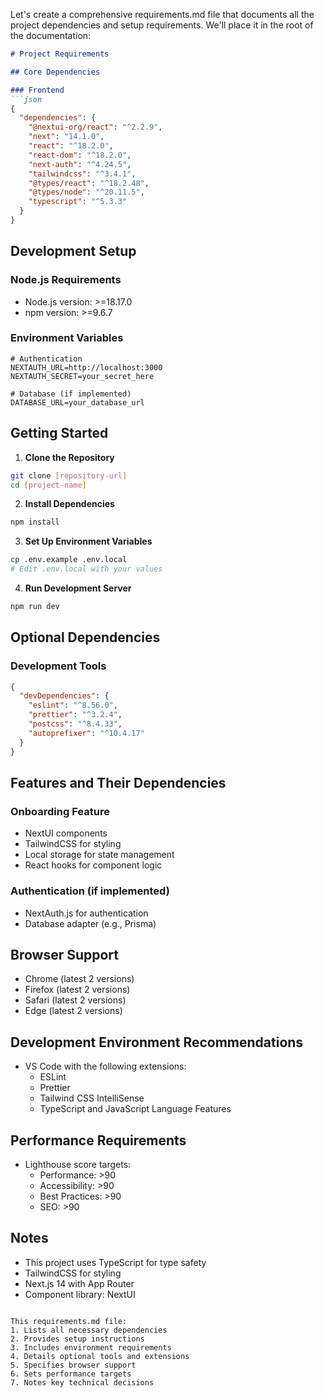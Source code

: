 

Let's create a comprehensive requirements.md file that documents all the project dependencies and setup requirements. We'll place it in the root of the documentation:

```markdown:docs/requirements.md
# Project Requirements

## Core Dependencies

### Frontend
```json
{
  "dependencies": {
    "@nextui-org/react": "^2.2.9",
    "next": "14.1.0",
    "react": "^18.2.0",
    "react-dom": "^18.2.0",
    "next-auth": "^4.24.5",
    "tailwindcss": "^3.4.1",
    "@types/react": "^18.2.48",
    "@types/node": "^20.11.5",
    "typescript": "^5.3.3"
  }
}
```

## Development Setup

### Node.js Requirements
- Node.js version: >=18.17.0
- npm version: >=9.6.7

### Environment Variables
```env
# Authentication
NEXTAUTH_URL=http://localhost:3000
NEXTAUTH_SECRET=your_secret_here

# Database (if implemented)
DATABASE_URL=your_database_url
```

## Getting Started

1. **Clone the Repository**
```bash
git clone [repository-url]
cd [project-name]
```

2. **Install Dependencies**
```bash
npm install
```

3. **Set Up Environment Variables**
```bash
cp .env.example .env.local
# Edit .env.local with your values
```

4. **Run Development Server**
```bash
npm run dev
```

## Optional Dependencies

### Development Tools
```json
{
  "devDependencies": {
    "eslint": "^8.56.0",
    "prettier": "^3.2.4",
    "postcss": "^8.4.33",
    "autoprefixer": "^10.4.17"
  }
}
```

## Features and Their Dependencies

### Onboarding Feature
- NextUI components
- TailwindCSS for styling
- Local storage for state management
- React hooks for component logic

### Authentication (if implemented)
- NextAuth.js for authentication
- Database adapter (e.g., Prisma)

## Browser Support
- Chrome (latest 2 versions)
- Firefox (latest 2 versions)
- Safari (latest 2 versions)
- Edge (latest 2 versions)

## Development Environment Recommendations
- VS Code with the following extensions:
  - ESLint
  - Prettier
  - Tailwind CSS IntelliSense
  - TypeScript and JavaScript Language Features

## Performance Requirements
- Lighthouse score targets:
  - Performance: >90
  - Accessibility: >90
  - Best Practices: >90
  - SEO: >90

## Notes
- This project uses TypeScript for type safety
- TailwindCSS for styling
- Next.js 14 with App Router
- Component library: NextUI
```

This requirements.md file:
1. Lists all necessary dependencies
2. Provides setup instructions
3. Includes environment requirements
4. Details optional tools and extensions
5. Specifies browser support
6. Sets performance targets
7. Notes key technical decisions

